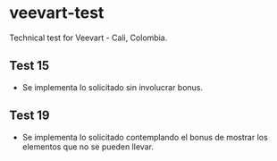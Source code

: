 # veevart-test
Technical test for Veevart - Cali, Colombia.

## Test 15
- Se implementa lo solicitado sin involucrar bonus.

## Test 19
- Se implementa lo solicitado contemplando el bonus de mostrar los elementos que no se pueden llevar.
